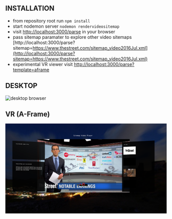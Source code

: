## INSTALLATION
* from repository root run `npm install`
* start nodemon server `nodemon rendervideositemap`
* visit [http://localhost:3000/parse](http://localhost:3000/parse) in your browser
* pass sitemap paramater to explore other video sitemaps [http://localhost:3000/parse?sitemap=https://www.thestreet.com/sitemap_video2016Jul.xml](http://localhost:3000/parse?sitemap=https://www.thestreet.com/sitemap_video2016Jul.xml)
* experimental VR viewer visit [http://localhost:3000/parse?template=aframe](http://localhost:3000/parse?template=aframe)

## DESKTOP
![desktop browser](/images/desktop.png)

## VR (A-Frame)
![vr browser](/images/aframe.png)